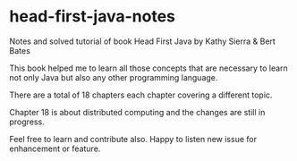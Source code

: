 # head-first-java-notes
Notes and solved tutorial of book Head First Java by Kathy Sierra &amp; Bert Bates

This book helped me to learn all those concepts that are necessary to learn not only Java but also any other programming language.

There are a total of 18 chapters each chapter covering a different topic.

Chapter 18 is about distributed computing and the changes are still in progress.

Feel free to learn and contribute also.
Happy to listen new issue for enhancement or feature.

